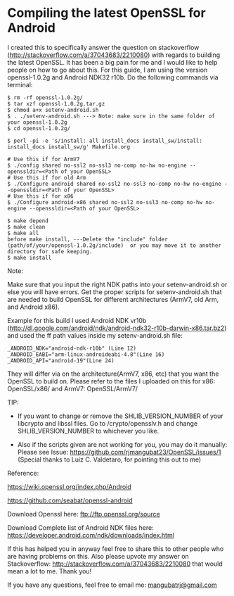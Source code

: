 # Compiling the latest OpenSSL for Android

I created this to specifically answer the question on stackoverflow (http://stackoverflow.com/a/37043683/2210080) with regards to building the latest OpenSSL. It has been a big pain for me and I would like to help people on how to go about this. For this guide, I am using the version openssl-1.0.2g and Android NDK32 r10b. Do the following commands via terminal: 
 
    $ rm -rf openssl-1.0.2g/
    $ tar xzf openssl-1.0.2g.tar.gz
    $ chmod a+x setenv-android.sh
    $ . ./setenv-android.sh ---> Note: make sure in the same folder of your openssl-1.0.2g
    $ cd openssl-1.0.2g/
        
    $ perl -pi -e 's/install: all install_docs install_sw/install: install_docs install_sw/g' Makefile.org
    
    # Use this if for ArmV7 
    $ ./config shared no-ssl2 no-ssl3 no-comp no-hw no-engine --openssldir=<Path of your OpenSSL> 
    # Use this if for old Arm 
    $ ./Configure android shared no-ssl2 no-ssl3 no-comp no-hw no-engine --openssldir=<Path of your OpenSSL> 
    # Use this if for x86
    $ ./Configure android-x86 shared no-ssl2 no-ssl3 no-comp no-hw no-engine --openssldir=<Path of your OpenSSL> 
        
    $ make depend
    $ make clean
    $ make all
    before make install, ---Delete the "include" folder (path/of/your/openssl-1.0.2g/include)  or you may move it to another directory for safe keeping. 
    $ make install 


Note:

Make sure that you input the right NDK paths into your setenv-android.sh or else you will have errors. Get the proper scripts for setenv-android.sh that are needed to build OpenSSL for different architectures (ArmV7, old Arm, and Android x86). 

Example for this build I used Android NDK vr10b (http://dl.google.com/android/ndk/android-ndk32-r10b-darwin-x86.tar.bz2) 
 and used the ff path values inside my setenv-android.sh file:

    _ANDROID_NDK="android-ndk-r10b" (Line 12)
    _ANDROID_EABI="arm-linux-androideabi-4.8"(Line 16)
    _ANDROID_API="android-19"(Line 24)

They will differ via on the architecture(ArmV7, x86, etc) that you want the OpenSSL to build on. Please refer to the files I uploaded on this for x86: OpenSSL/x86/ and ArmV7: OpenSSL/ArmV7/ 

TIP: 
- If you want to change or remove the SHLIB_VERSION_NUMBER of your libcrypto and libssl files. Go to <path of your opensssl>/crypto/opensslv.h and change SHLIB_VERSION_NUMBER to whichever you like. 

- Also if the scripts given are not working for you, you may do it manually: Please see Issue: https://github.com/rjmangubat23/OpenSSL/issues/1 (Special thanks to Luiz C. Valdetaro, for pointing this out to me) 


Reference:

https://wiki.openssl.org/index.php/Android

https://github.com/seabat/openssl-android

Download Openssl here: ftp://ftp.openssl.org/source

Download Complete list of Android NDK files here: https://developer.android.com/ndk/downloads/index.html

If this has helped you in anyway feel free to share this to other people who are having problems on this. Also please upvote my answer on Stackoverflow: http://stackoverflow.com/a/37043683/2210080 that would mean a lot to me. Thank you!

If you have any questions, feel free to email me: mangubatrj@gmail.com
